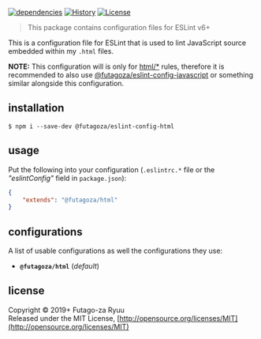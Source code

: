 [![dependencies](https://img.shields.io/david/futagoza/eslint-config-futagozaryuu.svg?path=packages/@futagoza/eslint-config-html)](https://david-dm.org/futagoza/eslint-config-futagozaryuu?path=packages/@futagoza/eslint-config-html)
[![History](https://img.shields.io/badge/history-CHANGELOG.md-orange.svg)](https://github.com/futagoza/eslint-config-futagozaryuu/blob/master/CHANGELOG.md)
[![License](https://img.shields.io/badge/license-mit-blue.svg)](https://opensource.org/licenses/MIT)

> This package contains configuration files for ESLint v6+<br>

This is a configuration file for ESLint that is used to lint JavaScript source embedded within my `.html` files.

**NOTE:** This configuration will is only for [html/*][HTML] rules, therefore it is recommended to also use [@futagoza/eslint-config-javascript][ECJ] or something similar alongside this configuration.

## installation

```console
$ npm i --save-dev @futagoza/eslint-config-html
```

## usage

Put the following into your configuration (`.eslintrc.*` file or the _"eslintConfig"_ field in `package.json`):

```json
{
    "extends": "@futagoza/html"
}
```

## configurations

A list of usable configurations as well the configurations they use:

- __`@futagoza/html`__ (_default_)

[HTML]: https://github.com/BenoitZugmeyer/eslint-plugin-html
[ECJ]: https://www.npmjs.com/package/@futagoza/eslint-config-javascript

## license

Copyright © 2019+ Futago-za Ryuu<br>
Released under the MIT License, [http://opensource.org/licenses/MIT](http://opensource.org/licenses/MIT)
